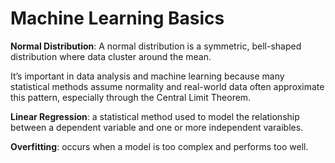# Machine Learning Basics

**Normal Distribution**: A normal distribution is a symmetric, bell-shaped distribution where data cluster around the mean.

It’s important in data analysis and machine learning because many statistical methods assume normality and real-world data often approximate this pattern, especially through the Central Limit Theorem.

**Linear Regression**: a statistical method used to model the relationship between a dependent variable and one or more independent varaibles.

**Overfitting**: occurs when a model is too complex and performs too well.


